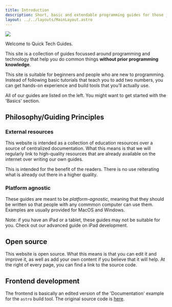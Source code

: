 ```yaml
---
title: Introduction
description: Short, basic and extendable programming guides for those just getting started.
layout: ../../layouts/MainLayout.astro
---
```


![](/og.png)

Welcome to Quick Tech Guides.

This site is a collection of guides focussed around programming and technology that help you do common things **without prior programming knowledge**.

This site is suitable for beginners and people who are new to programming. Instead of following basic tutorials that teach you to add two numbers, you can get hands-on experience and build tools that you'll actually use.

All of our guides are listed on the left. You might want to get started with the 'Basics' section.

## Philosophy/Guiding Principles

### External resources

This website is intended as a collection of education resources over a source of centralized documentation. What this means is that we will regularly link to high-quality resources that are already available on the internet over writing our own guides.

This is intended for the benefit of the readers. There is no use reiterating what is already out there in a higher quality.

### Platform agnostic

These guides are meant to be *platform-agnostic*, meaning that they should be written so that people with any commmon computer can use them. Examples are usually provided for MacOS and Windows.

Note: if you have an iPad or a tablet, these guides may not be suitable for you. Check out our advanced guide on iPad development.

## Open source

This website is open source. What this means is that you can edit it and improve it, as well as add your own content if you believe that it will help. At the right of every page, you can find a link to the source code.

## Frontend development

The frontend is basically an edited version of the 'Documentation' example for the `astro` build tool. The original source code is [here](https://github.com/withastro/astro/tree/main/examples/docs).